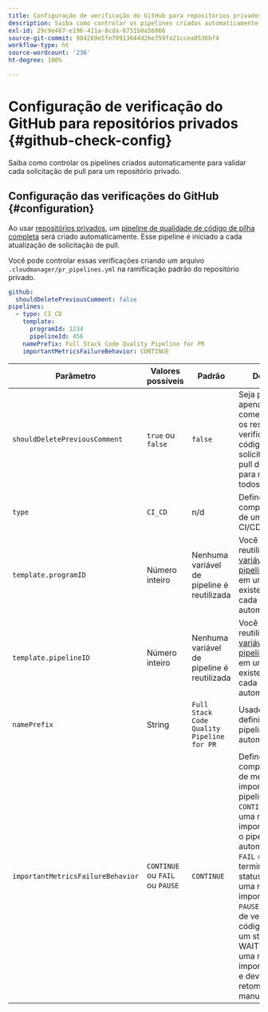 ```yaml
---
title: Configuração de verificação do GitHub para repositórios privados
description: Saiba como controlar os pipelines criados automaticamente para validar cada solicitação de pull para um repositório privado.
exl-id: 29c9e487-e196-411a-8cda-6751b0a56066
source-git-commit: 984269e5fe70913644d26e759fa21ccea0536bf4
workflow-type: ht
source-wordcount: '236'
ht-degree: 100%

---
```


# Configuração de verificação do GitHub para repositórios privados {#github-check-config}

Saiba como controlar os pipelines criados automaticamente para validar cada solicitação de pull para um repositório privado.

## Configuração das verificações do GitHub {#configuration}

Ao usar [repositórios privados](private-repositories.md#using), um [pipeline de qualidade de código de pilha completa](/help/overview/ci-cd-pipelines.md) será criado automaticamente. Esse pipeline é iniciado a cada atualização de solicitação de pull.

Você pode controlar essas verificações criando um arquivo `.cloudmanager/pr_pipelines.yml` na ramificação padrão do repositório privado.

```yaml
github:
  shouldDeletePreviousComment: false
pipelines:
  - type: CI_CD
    template:
      programId: 1234
      pipelineId: 456
    namePrefix: Full Stack Code Quality Pipeline for PR 
    importantMetricsFailureBehavior: CONTINUE
```

| Parâmetro | Valores possíveis | Padrão | Descrição |
| --- | --- | --- | --- |
| `shouldDeletePreviousComment` | `true` ou `false` | `false` | Seja para manter apenas o último comentário com os resultados da verificação de código nesta solicitação de pull do GitHub ou para manter todos. |
| `type` | `CI_CD` | n/d | Define o comportamento de um pipeline de CI/CD. |
| `template.programID` | Número inteiro | Nenhuma variável de pipeline é reutilizada | Você pode reutilizar as [variáveis de pipeline](/help/getting-started/build-environment.md#pipeline-variables) definidas em um pipeline já existente, que cada PR cria automaticamente. |
| `template.pipelineID` | Número inteiro | Nenhuma variável de pipeline é reutilizada | Você pode reutilizar as [variáveis de pipeline](/help/getting-started/build-environment.md#pipeline-variables) definidas em um pipeline já existente, que cada PR cria automaticamente. |
| `namePrefix` | String | `Full Stack Code Quality Pipeline for PR` | Usado para definir o nome do pipeline criado automaticamente. |
| `importantMetricsFailureBehavior` | `CONTINUE` ou `FAIL` ou `PAUSE` | `CONTINUE` | Define o comportamento de métricas importantes do pipeline<br>`CONTINUE` = Se uma métrica importante falha, o pipeline avança automaticamente<br>`FAIL` = O pipeline termina com um status FAILED se uma métrica importante falha<br>`PAUSE` = A etapa de verificação de código recebe um status WAITING quando uma métrica importante falha e deve ser retomada manualmente. |
